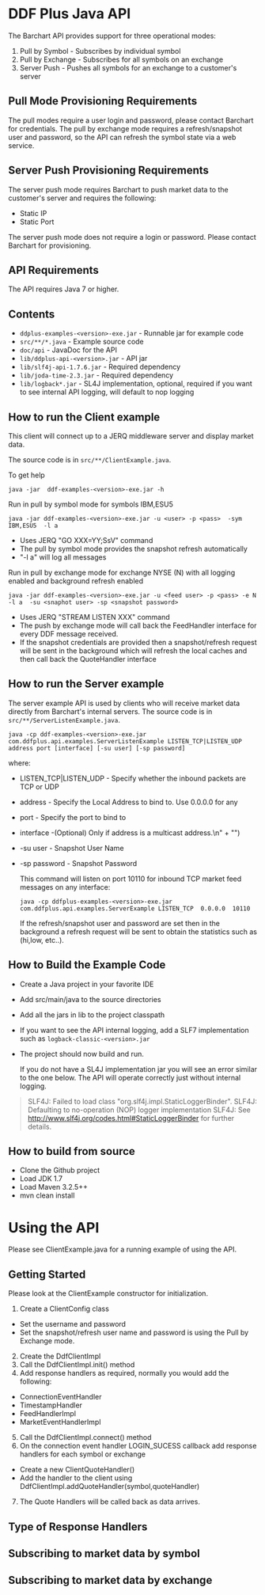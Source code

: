
# DDF Plus Java API

 The Barchart API provides support for three operational modes:

 1. Pull by Symbol      - Subscribes by individual symbol
 2. Pull by Exchange    - Subscribes for all symbols on an exchange
 3. Server Push         - Pushes all symbols for an exchange to a customer's server


## Pull Mode Provisioning Requirements
  The pull modes require a user login and password, please contact Barchart for credentials.  The pull by exchange mode requires a refresh/snapshot user and password, so the API can refresh the symbol state via a web service.

## Server Push Provisioning Requirements
 The server push mode requires Barchart to push market data to the customer's server and requires the following:

 * Static IP
 * Static Port

 The server push mode does not require a login or password.  Please contact Barchart for provisioning.

## API Requirements
  The API requires Java 7 or higher.

## Contents

* `ddplus-examples-<version>-exe.jar`    - Runnable jar for example code
* `src/**/*.java`                           - Example source code
* `doc/api`                                  - JavaDoc for the API
* `lib/ddplus-api-<version>.jar`          - API jar
* `lib/slf4j-api-1.7.6.jar`                - Required dependency
* `lib/joda-time-2.3.jar`                  - Required dependency
* `lib/logback*.jar`                        - SL4J implementation, optional, required if you want to see internal API logging, will default to nop logging


## How to run the Client example
  This client will connect up to a JERQ middleware server and display market data.

The source code is in `src/**/ClientExample.java`.  

To get help

  `java -jar  ddf-examples-<version>-exe.jar -h`

Run in pull by symbol mode for symbols IBM,ESU5

  `java -jar ddf-examples-<version>-exe.jar -u <user> -p <pass>  -sym IBM,ESU5  -l a`
* Uses JERQ "GO XXX=YY;SsV" command
* The pull by symbol mode provides the snapshot refresh automatically
* "-l a" will log all messages

Run in pull by exchange mode for exchange NYSE (N) with all logging enabled and background refresh enabled

  `java -jar ddf-examples-<version>-exe.jar -u <feed user> -p <pass> -e N -l a  -su <snaphot user> -sp <snapshot password>`
* Uses JERQ "STREAM LISTEN XXX" command
* The push by exchange mode will call back the FeedHandler interface for every DDF message received.
* If the snapshot credentials are provided then a snapshot/refresh request will be sent in the background which will refresh the local caches and then call back the QuoteHandler interface


## How to run the Server example
  The server example API is used by clients who will receive market data directly from Barchart's internal servers.
The source code is in `src/**/ServerListenExample.java`.  

  `java -cp ddf-examples-<version>-exe.jar com.ddfplus.api.examples.ServerListenExample LISTEN_TCP|LISTEN_UDP address port [interface] [-su user] [-sp password]`

where:
* LISTEN_TCP|LISTEN_UDP - Specify whether the inbound packets are TCP or UDP
* address               - Specify the Local Address to bind to. Use 0.0.0.0 for any
* port                  - Specify the port to bind to
* interface             -(Optional) Only if address is a multicast address.\n" + "")
* -su user              - Snapshot User Name
* -sp password          - Snapshot Password

  This command will listen on port 10110 for inbound TCP market feed messages on any interface:

   `java -cp ddfplus-examples-<version>-exe.jar com.ddfplus.api.examples.ServerExample LISTEN_TCP  0.0.0.0  10110`

   If the refresh/snapshot user and password are set then in the background a refresh request will be sent to obtain the statistics such as (hi,low, etc..).

## How to Build the Example Code

* Create a Java project in your favorite IDE
* Add src/main/java to the source directories
* Add all the jars in lib to the project classpath
* If you want to see the API internal logging, add a SLF7 implementation such as `logback-classic-<version>.jar`
* The project should now build and run.

  If you do not have a SL4J implementation jar you will see an error similar to the one below.  The API will operate correctly just without internal logging.

> SLF4J: Failed to load class "org.slf4j.impl.StaticLoggerBinder".
> SLF4J: Defaulting to no-operation (NOP) logger implementation
>  SLF4J: See http://www.slf4j.org/codes.html#StaticLoggerBinder for further details.


## How to build from source

* Clone the Github project
* Load JDK 1.7
* Load Maven 3.2.5++
* mvn clean install



# Using the API

Please see ClientExample.java for a running example of using the API.

## Getting Started
 Please look at the ClientExample constructor for initialization.
 
 1. Create a ClientConfig class
   * Set the username and password
   * Set the snapshot/refresh user name and password is using the Pull by Exchange mode.
 2.  Create the DdfClientImpl
 3. Call the DdfClientImpl.init() method
 4. Add response handlers as required, normally you would add the following:
  * ConnectionEventHandler 
  * TimestampHandler
  * FeedHandlerImpl
  * MarketEventHandlerImpl
 5. Call the DdfClientImpl.connect() method
 6. On the connection event handler LOGIN_SUCESS callback add response handlers for each symbol or exchange
   * Create a new ClientQuoteHandler()
   * Add the handler to the client using DdfClientImpl.addQuoteHandler(symbol,quoteHandler)
 7. The Quote Handlers will be called back as data arrives. 


## Type of Response Handlers

## Subscribing to market data by symbol

## Subscribing to market data by exchange




